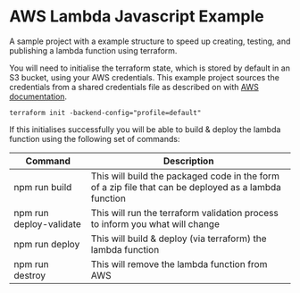 # AWS Lambda Javascript Example
A sample project with a example structure to speed up creating, testing, and publishing a lambda function using terraform.

You will need to initialise the terraform state, which is stored by default in an S3 bucket, using your AWS credentials. This example project sources the credentials from a shared credentials file as described on with [AWS documentation](https://docs.aws.amazon.com/cli/latest/userguide/cli-config-files.html).

```
terraform init -backend-config="profile=default"
```

If this initialises successfully you will be able to build & deploy the lambda function using the following set of commands:

Command | Description
--- | ----
npm run build | This will build the packaged code in the form of a zip file that can be deployed as a lambda function
npm run deploy-validate | This will run the terraform validation process to inform you what will change
npm run deploy | This will build & deploy (via terraform) the lambda function
npm run destroy | This will remove the lambda function from AWS
